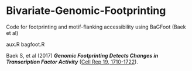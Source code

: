 # Bivariate-Genomic-Footprinting

Code for footprinting and motif-flanking accessibility using BaGFoot (Baek et al)

aux.R
bagfoot.R

Baek S, et al (2017) ***Genomic Footprinting Detects Changes in Transcription Factor Activity*** ([Cell Rep 19, 1710-1722](https://pubmed.ncbi.nlm.nih.gov/28538187/)).
